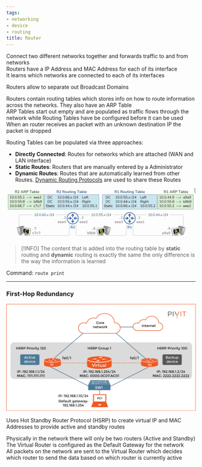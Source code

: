 ```yaml
---
tags:
- networking
- device
- routing
title: Router
---
```


Connect two different networks together and forwards traffic to and from networks   
Routers have a IP Address and MAC Address for each of its interface  
It learns which networks are connected to each of its interfaces

Routers allow to separate out Broadcast Domains

Routers contain routing tables which stores info on how to route information across the networks. They also have an ARP Table  
ARP Tables start out empty and are populated as traffic flows through the network while Routing Tables have be configured before it can be used  
When an router receives an packet with an unknown destination IP the packet is dropped

Routing Tables can be populated via three approaches:

* **Directly Connected**: Routes for networks which are attached (WAN and LAN interface)
* **Static Routes**: Routers that are manually entered by a Administrator
* **Dynamic Routes**: Routes that are automatically learned from other Routes. [Dynamic Routing Protocols](../layer-wise-concepts/network-layer-concepts/dynamic-routing-protocols.md) are used to share these Routes

![Routing Tables](../images/routering-tables.png)

 > [!INFO]
 > The content that is added into the routing table by **static** routing and **dynamic** routing is exactly the same the only difference is the way the information is learned

Command: `route print`

---

### First-Hop Redundancy

![First Hop Dedendency|550](../images/first-hop-redendency.jpg)

Uses Hot Standby Router Protocol (HSRP) to create virtual IP and MAC Addresses to provide active and standby routes  

Physically in the network there will only be two routers (Active and Standby)  
The Virtual Router is configured as the Default Gateway for the network  
All packets on the network are sent to the Virtual Router which decides which router to send the data based on which router is currently active